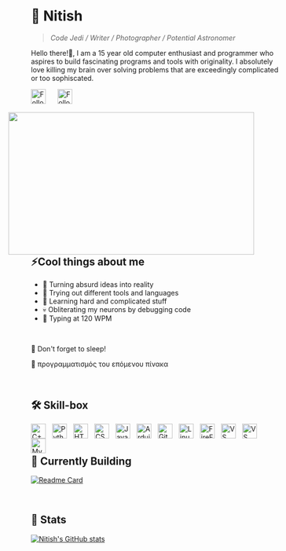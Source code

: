 <!-- Inspired by,
Forrest Knight (github.com/ForrestKnight)
Stanley Lim (github.com/Spiderpig86)
Jonah Lawrence (github.com/DenverCoder1)
-->
# 🔭 Nitish 

> *Code Jedi / Writer / Photographer / Potential Astronomer*

Hello there!👋, I am a 15 year old computer enthusiast and programmer who aspires to build fascinating programs and tools with originality. I absolutely love killing my brain over solving problems that are exceedingly complicated or too sophiscated. 

<!-- Icon source https://icons8.com/ -->
<a href="https://twitter.com/TParwells"><img width="30px" height="30px" alt="Follow on Twitter" title="Twitter" src="https://img.icons8.com/nolan/344/twitter.png"></a> &#8287;&#8287;&#8287;&#8287;&#8287;<a href="https://medium.com/TParwells"><img width="30px" height="30px" alt="Follow on Medium" title="Medium" src="https://img.icons8.com/color-glass/344/medium-logo.png"></a>

<img align="right" style="padding-right: 50px;" width="500px" height="290px" src="img/gif_brucealmighty.webp">

## ⚡Cool things about me

- 🚀 Turning absurd ideas into reality
- 📔 Trying out different tools and languages
- 🌱 Learning hard and complicated stuff
- 💀 Obliterating my neurons by debugging code
- 🥊 Typing at 120 WPM

<br/>

🎃 Don't forget to sleep!

👾 προγραμματισμός του επόμενου πίνακα

<br/>

## 🛠️ Skill-box

<!-- Icon source https://devicon.dev/ -->
<img align="left" alt="C++" width="30px" style="padding-right:10px;" src="https://cdn.jsdelivr.net/gh/devicons/devicon/icons/cplusplus/cplusplus-line.svg" />
<img align="left" alt="Python" width="30px" style="padding-right:10px;" src="https://cdn.jsdelivr.net/gh/devicons/devicon/icons/python/python-plain.svg" />
<img align="left" alt="HTML" width="30px" style="padding-right:10px;" src="https://cdn.jsdelivr.net/gh/devicons/devicon/icons/html5/html5-plain.svg" />
<img align="left" alt="CSS" width="30px" style="padding-right:10px;" src="https://cdn.jsdelivr.net/gh/devicons/devicon/icons/css3/css3-plain.svg" />
<img align="left" alt="JavaScript" width="30px" style="padding-right:10px;" src="https://cdn.jsdelivr.net/gh/devicons/devicon/icons/javascript/javascript-plain.svg" />
<img align="left" alt="Arduino" width="30px" style="padding-right:10px;" src="https://cdn.jsdelivr.net/gh/devicons/devicon/icons/arduino/arduino-original.svg"/>
<img align="left" alt="Git" width="30px" style="padding-right:10px;" src="https://cdn.jsdelivr.net/gh/devicons/devicon/icons/git/git-original.svg" />
<img align="left" alt="Linux" width="30px" style="padding-right:10px;" src="https://cdn.jsdelivr.net/gh/devicons/devicon/icons/linux/linux-original.svg" />
<img align="left" alt="FireFox" width="30px" style="padding-right:10px;" src="https://cdn.jsdelivr.net/gh/devicons/devicon/icons/firefox/firefox-plain.svg"/>
<img align="left" alt="VS Studio" width="30px" style="padding-right:10px;" src="https://cdn.jsdelivr.net/gh/devicons/devicon/icons/visualstudio/visualstudio-plain.svg"/>
<img align="left" alt="VS Code" width="30px" style="padding-right:10px;" src="https://cdn.jsdelivr.net/gh/devicons/devicon/icons/vscode/vscode-original.svg"/>
<img align="left" alt="MySQL" width="30px" src="https://cdn.jsdelivr.net/gh/devicons/devicon/icons/mysql/mysql-original.svg"/><br />


<br/>

<!-- Cards https://github.com/anuraghazra/github-readme-stats -->
## 🌵 Currently Building

[![Readme Card](https://github-readme-stats.vercel.app/api/pin/?username=CodedGamer56&repo=Ardupoly&theme=github_dark)](https://github.com/AlphaHawkGaming/Ardupoly)

<br/>

## 🗿 Stats

[![Nitish's GitHub stats](https://github-readme-stats.vercel.app/api?username=CodedGamer56&theme=algolia)](https://github.com/anuraghazra/github-readme-stats)
